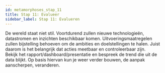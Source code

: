 ```yaml
---
id: metamorphoses_stap_11
title: Stap 11: Evalueer
sidebar_label: Stap 11: Evalueren
---
```


De wereld staat niet stil. Voortdurend zullen nieuwe technologieën, datastromen en inzichten beschikbaar komen. Uitvoeringsmaatregelen zullen bijstelling behoeven om de ambities en doelstellingen te halen. Juist daarom is het belangrijk dat acties meetbaar en controleerbaar zijn.  
Bekijk het rapport/dashboard/presentatie en bespreek de trend die uit de data blijkt. Op basis hiervan kun je weer verder bouwen, de aanpak aanscherpen, veranderen.
